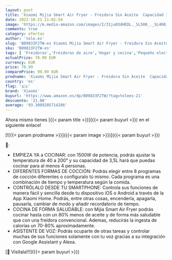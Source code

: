 ```yaml
---
layout: post
title: 'Xiaomi Mijia Smart Air Fryer - Freidora Sin Aceite  Capacidad 3.5 L  regulable 40-200  Apagado automático  Pantalla OLED  1500W  Asistente de voz Google y Alexa integrado  Blanco  Versión Española'
date: 2022-10-21 11:02:54
image: 'https://m.media-amazon.com/images/I/31ju03dHEDL._SL500_._SL400_.jpg'
comments: true
category: ofertas
author: 'tole.es'
slug: 'B09833F2TW-es Xiaomi Mijia Smart Air Fryer - Freidora Sin Aceite...'
sku: 'B09833F2TW-es'
tags: [ 'Freidoras','Freidoras de aire','Hogar y cocina','Pequeño electrodoméstico','alexa','xiaomi','🇪🇸', ]
actualPrice: 78.99 EUR
currency: EUR
price: 78.99
comparePrice: 99.99 EUR
prodname: 'Xiaomi Mijia Smart Air Fryer - Freidora Sin Aceite  Capacidad 3.5 L  regulable 40-200  Apagado automático  Pantalla OLED  1500W  Asistente de voz Google y Alexa integrado  Blanco  Versión Española'
country: 'es'
flag: '🇪🇸'
brand: 'Xiaomi'
buyurl: 'https://www.amazon.es/dp/B09833F2TW/?tag=tolees-21'
descuento: '21.00'
average: '93.3089285714286'
---
```


Ahora mismo tienes [{{< param title >}}]({{< param buyurl >}}) en el siguiente enlace!

[![{{< param prodname >}}]({{< param image >}})]({{< param buyurl >}})

🔎:

- EMPIEZA YA a COCINAR: con 1500W de potencia, podrás ajustar la temperatura de 40 a 200° y su capacidad de 3,5L hará que puedas cocinar para al menos 4 personas.
- DIFERENTES FORMAS DE COCCIÓN: Podrás elegir entre 8 programas de cocción diferentes o configuralo tú mismo. Cada programa es una combinación de tiempo y temperatura según la comida.
- CONTRÓLALO DESDE TU SMARTPHONE: Controla sus funciones de manera fácil y sencilla desde tu dispositivo iOS o Android a través de la App Xiaomi Home. Podrás, entre otras cosas, encenderla, apagarla, pausarla, cambiar de modo y añadir recordatorio de tiempo.
- COCINA DE FORMA SALUDABLE: con Mijia Smart Air Fryer podrás cocinar hasta con un 80% menos de aceite y de forma más saludable que con una freídora convencional. Ademas, reducirás la ingesta de calorías un 70-80% aproximadamente.
- ASISTENTE DE VOZ: Podrás ocuparte de otras tareas y controlar muchas de sus funciones solamente con tu voz gracias a su integración con Google Assistant y Alexa.

[🛒 Visítala!!!]({{< param buyurl >}})
